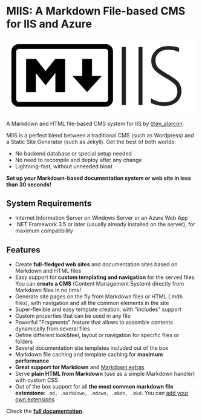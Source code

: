 # MIIS: A Markdown File-based CMS for IIS and Azure

![MIIS Logo](MIIS_Logo.png)

A Markdown and HTML file-based CMS system for IIS by [@jm_alarcon](https://twitter.com/jm_alarcon).

MIIS is a perfect blend between a traditional CMS (such as Wordpress) and a Static Site Generator (such as Jekyll). Get the best of both worlds:

- No backend database or special setup needed
- No need to recompile and deploy after any change
- Lightning-fast, without unneeded bloat

**Set up your Markdown-based documentation system or web site in less than 30 seconds!**


## System Requirements

- Internet Information Server on Windows Server or an Azure Web App
- .NET Framework 3.5 or later (usually already installed on the server), for maximum compatibility

## Features
- Create **full-fledged web sites** and documentation sites based on Markdown and HTML files
- Easy support for **custom templating and navigation** for the served files. You can **create a CMS** (Content Management System) directly from Markdown files in no time!
- Generate site pages on the fly from Markdown files or HTML (.mdh files), with navigation and all the common elements in the site
- Super-flexible and easy template creation, with "includes" support
- Custom properties that can be used in any file
- Powerful "Fragments" feature that allows to assemble contents dynamically from several files
- Define different look&feel, layout or navigation for specific files or folders
- Several documentation site templates included out of the box
- Markdown file caching and template caching for **maximum performance**
- **Great support for Markdown** and [Markdown extras](Markdown-Features)
- Serve **plain HTML from Markdown** (use as a simple Markdown handler) with custom CSS
- Out of the box support for all **the most common markdown file extensions**: `.md, .markdown, .mdown, .mkdn, .mkd`. You can [add your own extensions](Managing-File-Extensions)

Check the **[full documentation](http://miis.azurewebsites.net/)**.
